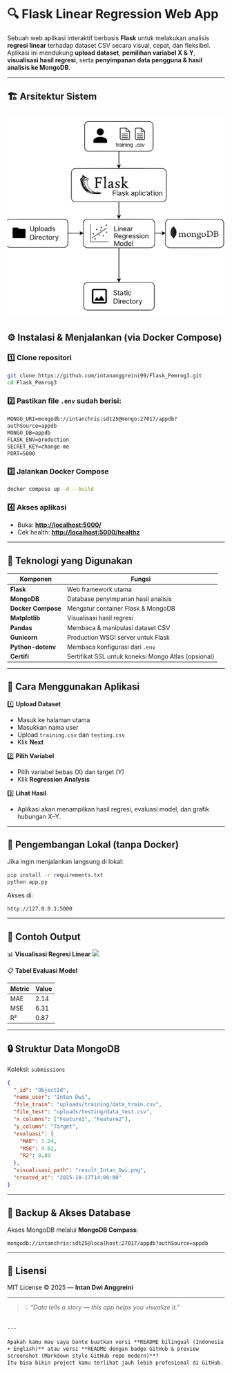 # 🔍 Flask Linear Regression Web App

Sebuah web aplikasi interaktif berbasis **Flask** untuk melakukan analisis **regresi linear** terhadap dataset CSV secara visual, cepat, dan fleksibel.  
Aplikasi ini mendukung **upload dataset**, **pemilihan variabel X & Y**, **visualisasi hasil regresi**, serta **penyimpanan data pengguna & hasil analisis ke MongoDB**.

---

## 🏗️ Arsitektur Sistem

![Arsitektur Sistem](https://raw.githubusercontent.com/intananggreini99/Flask_Pemrog3/main/static/images/architecture.png)
---

## ⚙️ Instalasi & Menjalankan (via Docker Compose)

### 1️⃣ Clone repositori
```bash
git clone https://github.com/intananggreini99/Flask_Pemrog3.git
cd Flask_Pemrog3
````

### 2️⃣ Pastikan file `.env` sudah berisi:

```env
MONGO_URI=mongodb://intanchris:sdt25@mongo:27017/appdb?authSource=appdb
MONGO_DB=appdb
FLASK_ENV=production
SECRET_KEY=change-me
PORT=5000
```

### 3️⃣ Jalankan Docker Compose

```bash
docker compose up -d --build
```

### 4️⃣ Akses aplikasi

* Buka: **[http://localhost:5000/](http://localhost:5000/)**
* Cek health: **[http://localhost:5000/healthz](http://localhost:5000/healthz)**

---

## 🧠 Teknologi yang Digunakan

| Komponen           | Fungsi                                              |
| ------------------ | --------------------------------------------------- |
| **Flask**          | Web framework utama                                 |
| **MongoDB**        | Database penyimpanan hasil analisis                 |
| **Docker Compose** | Mengatur container Flask & MongoDB                  |
| **Matplotlib**     | Visualisasi hasil regresi                           |
| **Pandas**         | Membaca & manipulasi dataset CSV                    |
| **Gunicorn**       | Production WSGI server untuk Flask                  |
| **Python-dotenv**  | Membaca konfigurasi dari `.env`                     |
| **Certifi**        | Sertifikat SSL untuk koneksi Mongo Atlas (opsional) |

---

## 🧩 Cara Menggunakan Aplikasi

1️⃣ **Upload Dataset**

* Masuk ke halaman utama
* Masukkan nama user
* Upload `training.csv` dan `testing.csv`
* Klik **Next**

2️⃣ **Pilih Variabel**

* Pilih variabel bebas (X) dan target (Y)
* Klik **Regression Analysis**

3️⃣ **Lihat Hasil**

* Aplikasi akan menampilkan hasil regresi, evaluasi model, dan grafik hubungan X–Y.

---

## 🧰 Pengembangan Lokal (tanpa Docker)

Jika ingin menjalankan langsung di lokal:

```bash
pip install -r requirements.txt
python app.py
```

Akses di:

```
http://127.0.0.1:5000
```

---

## 🧱 Contoh Output

📊 **Visualisasi Regresi Linear**
![](static/images/example_plot.png)

📋 **Tabel Evaluasi Model**

| Metric | Value |
| ------ | ----- |
| MAE    | 2.14  |
| MSE    | 6.31  |
| R²     | 0.87  |

---

## 🔒 Struktur Data MongoDB

Koleksi: `submissions`

```json
{
  "_id": "ObjectId",
  "nama_user": "Intan Dwi",
  "file_train": "uploads/training/data_train.csv",
  "file_test": "uploads/testing/data_test.csv",
  "x_columns": ["Feature1", "Feature2"],
  "y_column": "Target",
  "evaluasi": {
    "MAE": 1.24,
    "MSE": 4.62,
    "R2": 0.89
  },
  "visualisasi_path": "result_Intan_Dwi.png",
  "created_at": "2025-10-17T14:00:00"
}
```

---

## 💾 Backup & Akses Database

Akses MongoDB melalui **MongoDB Compass**:

```
mongodb://intanchris:sdt25@localhost:27017/appdb?authSource=appdb
```

---

## 📜 Lisensi

MIT License © 2025 — **Intan Dwi Anggreini**

---

> 💡 *“Data tells a story — this app helps you visualize it.”*

```

---

Apakah kamu mau saya bantu buatkan versi **README bilingual (Indonesia + English)** atau versi **README dengan badge GitHub & preview screenshot (Markdown style GitHub repo modern)**?  
Itu bisa bikin project kamu terlihat jauh lebih profesional di GitHub.
```
